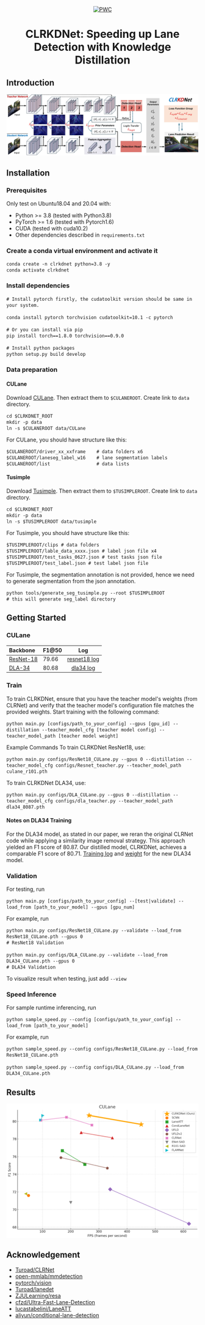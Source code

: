 <div align="center">
  
[![PWC](https://img.shields.io/endpoint.svg?url=https://paperswithcode.com/badge/clrkdnet-speeding-up-lane-detection-with/lane-detection-on-culane)](https://paperswithcode.com/sota/lane-detection-on-culane?p=clrkdnet-speeding-up-lane-detection-with)

</div>


<div align="center">

# CLRKDNet: Speeding up Lane Detection with Knowledge Distillation

</div>

## Introduction
![Arch](.github/arch.png)

## Installation

### Prerequisites
Only test on Ubuntu18.04 and 20.04 with:
- Python >= 3.8 (tested with Python3.8)
- PyTorch >= 1.6 (tested with Pytorch1.6)
- CUDA (tested with cuda10.2)
- Other dependencies described in `requirements.txt`

### Create a conda virtual environment and activate it

```Shell
conda create -n clrkdnet python=3.8 -y
conda activate clrkdnet
```

### Install dependencies

```Shell
# Install pytorch firstly, the cudatoolkit version should be same in your system.

conda install pytorch torchvision cudatoolkit=10.1 -c pytorch

# Or you can install via pip
pip install torch==1.8.0 torchvision==0.9.0

# Install python packages
python setup.py build develop
```

### Data preparation

#### CULane
Download [CULane](https://xingangpan.github.io/projects/CULane.html). Then extract them to `$CULANEROOT`. Create link to `data` directory.

```Shell
cd $CLRKDNET_ROOT
mkdir -p data
ln -s $CULANEROOT data/CULane
```

For CULane, you should have structure like this:
```
$CULANEROOT/driver_xx_xxframe    # data folders x6
$CULANEROOT/laneseg_label_w16    # lane segmentation labels
$CULANEROOT/list                 # data lists
```


#### Tusimple
Download [Tusimple](https://github.com/TuSimple/tusimple-benchmark/issues/3). Then extract them to `$TUSIMPLEROOT`. Create link to `data` directory.

```Shell
cd $CLRKDNET_ROOT
mkdir -p data
ln -s $TUSIMPLEROOT data/tusimple
```

For Tusimple, you should have structure like this:
```
$TUSIMPLEROOT/clips # data folders
$TUSIMPLEROOT/lable_data_xxxx.json # label json file x4
$TUSIMPLEROOT/test_tasks_0627.json # test tasks json file
$TUSIMPLEROOT/test_label.json # test label json file

```

For Tusimple, the segmentation annotation is not provided, hence we need to generate segmentation from the json annotation. 

```Shell
python tools/generate_seg_tusimple.py --root $TUSIMPLEROOT
# this will generate seg_label directory
```

## Getting Started

[assets]: https://github.com/weiqingq/CLRKDNet/releases

### CULane

|   Backbone  | F1@50 | Log 
| :---  |  :---   |  :---:
| [ResNet-18][assets]     |  79.66  | [resnet18 log](https://github.com/weiqingq/CLRKDNet/releases/download/training_logs/resnet18_distill_log.txt)
| [DLA-34][assets]     |  80.68  | [dla34 log](https://github.com/weiqingq/CLRKDNet/releases/download/training_logs/dla34_distillation_log.txt)


### Train

To train CLRKDNet, ensure that you have the teacher model's weights (from CLRNet) and verify that the teacher model's configuration file matches the provided weights. Start training with the following command:
```Shell
python main.py [configs/path_to_your_config] --gpus [gpu_id] --distillation --teacher_model_cfg [teacher model config] --teacher_model_path [teacher model weight]
```

Example Commands
To train CLRKDNet ResNet18, use:
```Shell
python main.py configs/ResNet18_CULane.py --gpus 0 --distillation --teacher_model_cfg configs/Resnet_teacher.py --teacher_model_path culane_r101.pth
```

To train CLRKDNet DLA34, use:
```Shell
python main.py configs/DLA_CULane.py --gpus 0 --distillation --teacher_model_cfg configs/dla_teacher.py --teacher_model_path dla34_8087.pth
```


#### Notes on DLA34 Training
For the DLA34 model, as stated in our paper, we reran the original CLRNet code while applying a similarity image removal strategy. This approach yielded an F1 score of 80.87. Our distilled model, CLRKDNet, achieves a comparable F1 score of 80.71. [Training log](https://github.com/weiqingq/CLRKDNet/releases/download/training_logs/dla_CLRNet_rerun_log.txt) and [weight](https://github.com/weiqingq/CLRKDNet/releases/download/training_logs/dla34_8087.pth) for the new DLA34 model.



### Validation
For testing, run
```Shell
python main.py [configs/path_to_your_config] --[test|validate] --load_from [path_to_your_model] --gpus [gpu_num]
```

For example, run
```Shell
python main.py configs/ResNet18_CULane.py --validate --load_from ResNet18_CULane.pth --gpus 0 
# ResNet18 Validation

python main.py configs/DLA_CULane.py --validate --load_from DLA34_CULane.pth --gpus 0
# DLA34 Validation 

```
To visualize result when testing, just add `--view`


### Speed Inference

For sample runtime inferencing, run 

```Shell
python sample_speed.py --config [configs/path_to_your_config] --load_from [path_to_your_model]

```

For example, run

```Shell
python sample_speed.py --config configs/ResNet18_CULane.py --load_from ResNet18_CULane.pth

python sample_speed.py --config configs/DLA_CULane.py --load_from DLA34_CULane.pth
```


## Results
![F1 vs. FPS for SOTA methods on CULane dataset](.github/fps_f1score.png)


## Acknowledgement
<!--ts-->
* [Turoad/CLRNet](https://github.com/Turoad/CLRNet)
* [open-mmlab/mmdetection](https://github.com/open-mmlab/mmdetection)
* [pytorch/vision](https://github.com/pytorch/vision)
* [Turoad/lanedet](https://github.com/Turoad/lanedet)
* [ZJULearning/resa](https://github.com/ZJULearning/resa)
* [cfzd/Ultra-Fast-Lane-Detection](https://github.com/cfzd/Ultra-Fast-Lane-Detection)
* [lucastabelini/LaneATT](https://github.com/lucastabelini/LaneATT)
* [aliyun/conditional-lane-detection](https://github.com/aliyun/conditional-lane-detection)
<!--te-->
